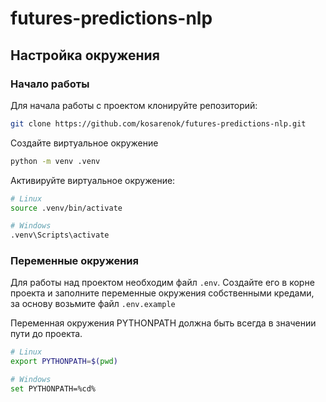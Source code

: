 # futures-predictions-nlp

## Настройка окружения

### Начало работы

Для начала работы с проектом клонируйте репозиторий:

```bash
git clone https://github.com/kosarenok/futures-predictions-nlp.git
```

Создайте виртуальное окружение

```bash
python -m venv .venv
```

Активируйте виртуальное окружение:

```bash
# Linux
source .venv/bin/activate

# Windows
.venv\Scripts\activate
```

### Переменные окружения

Для работы над проектом необходим файл `.env`.
Создайте его в корне проекта и заполните переменные окружения собственными кредами, за основу возьмите файл
`.env.example`

Переменная окружения PYTHONPATH должна быть всегда в значении пути до проекта.

```bash
# Linux
export PYTHONPATH=$(pwd)

# Windows
set PYTHONPATH=%cd%
```

